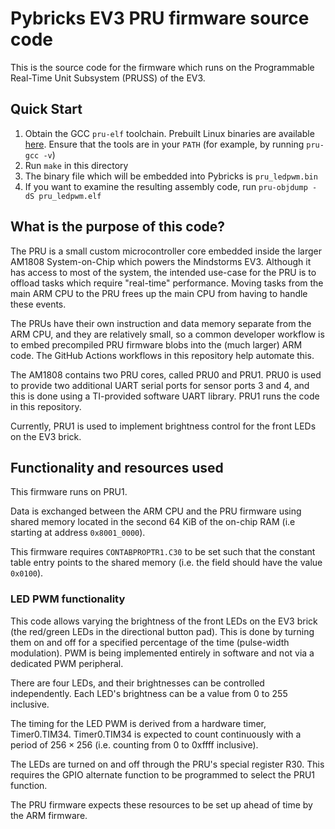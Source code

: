 # Pybricks EV3 PRU firmware source code

This is the source code for the firmware which runs on the Programmable Real-Time Unit Subsystem (PRUSS) of the EV3.

## Quick Start

1. Obtain the GCC `pru-elf` toolchain. Prebuilt Linux binaries are available [here](https://github.com/dinuxbg/gnupru/releases). Ensure that the tools are in your `PATH` (for example, by running `pru-gcc -v`)
2. Run `make` in this directory
3. The binary file which will be embedded into Pybricks is `pru_ledpwm.bin`
3. If you want to examine the resulting assembly code, run `pru-objdump -dS pru_ledpwm.elf`

## What is the purpose of this code?

The PRU is a small custom microcontroller core embedded inside the larger AM1808 System-on-Chip which powers the Mindstorms EV3. Although it has access to most of the system, the intended use-case for the PRU is to offload tasks which require "real-time" performance. Moving tasks from the main ARM CPU to the PRU frees up the main CPU from having to handle these events.

The PRUs have their own instruction and data memory separate from the ARM CPU, and they are relatively small, so a common developer workflow is to embed precompiled PRU firmware blobs into the (much larger) ARM code. The GitHub Actions workflows in this repository help automate this.

The AM1808 contains two PRU cores, called PRU0 and PRU1. PRU0 is used to provide two additional UART serial ports for sensor ports 3 and 4, and this is done using a TI-provided software UART library. PRU1 runs the code in this repository.

Currently, PRU1 is used to implement brightness control for the front LEDs on the EV3 brick.

## Functionality and resources used

This firmware runs on PRU1.

Data is exchanged between the ARM CPU and the PRU firmware using shared memory located in the second 64 KiB of the on-chip RAM (i.e starting at address `0x8001_0000`).

This firmware requires `CONTABPROPTR1.C30` to be set such that the constant table entry points to the shared memory (i.e. the field should have the value `0x0100`).

### LED PWM functionality

This code allows varying the brightness of the front LEDs on the EV3 brick (the red/green LEDs in the directional button pad). This is done by turning them on and off for a specified percentage of the time (pulse-width modulation). PWM is being implemented entirely in software and not via a dedicated PWM peripheral.

There are four LEDs, and their brightnesses can be controlled independently. Each LED's brightness can be a value from 0 to 255 inclusive.

The timing for the LED PWM is derived from a hardware timer, Timer0.TIM34. Timer0.TIM34 is expected to count continuously with a period of $256\times256$ (i.e. counting from 0 to 0xffff inclusive).

The LEDs are turned on and off through the PRU's special register R30. This requires the GPIO alternate function to be programmed to select the PRU1 function.

The PRU firmware expects these resources to be set up ahead of time by the ARM firmware.
